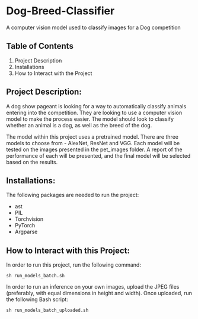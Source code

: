 # Dog-Breed-Classifier
A computer vision model used to classify images for a Dog competition

## Table of Contents

1. Project Description
2. Installations
3. How to Interact with the Project

## Project Description:
A dog show pageant is looking for a way to automatically classify animals entering into the competition. They are looking to use a computer vision model to make the process easier. The model should look to classify whether an animal is a dog, as well as the breed of the dog. 

The model within this project uses a pretrained model. There are three models to choose from - AlexNet, ResNet and VGG. Each model will be tested on the images presented in the pet_images folder. A report of the performance of each will be presented, and the final model will be selected based on the results. 

## Installations: 
The following packages are needed to run the project: 
- ast
- PIL
- Torchvision
- PyTorch
- Argparse

## How to Interact with this Project:
In order to run this project, run the following command: 
```
sh run_models_batch.sh
```

In order to run an inference on your own images, upload the JPEG files (preferably, with equal dimensions in height and width). Once uploaded, run the following Bash script: 
```
sh run_models_batch_uploaded.sh
```
```